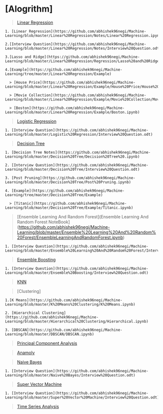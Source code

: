 # [Alogrithm]
  
  > [Linear Regression](https://github.com/abhishek96negi/Machine-Learning/tree/master/Linear%20Regression)
    
    1. [Linear Regression](https://github.com/abhishek96negi/Machine-Learning/blob/master/Linear%20Regression/Notes/Linear%20Regression.ipynb)

    2.[Interview Question](https://github.com/abhishek96negi/Machine-Learning/blob/master/Linear%20Regression/Notes/Interview%20Question.odt)
    
    3.[Lasso and Ridge](https://github.com/abhishek96negi/Machine-Learning/blob/master/Linear%20Regression/Regression/Lasso%20and%20Ridge.ipynb)
    
    4.[Example](https://github.com/abhishek96negi/Machine-Learning/tree/master/Linear%20Regression/Example)
    
      > [House Price](https://github.com/abhishek96negi/Machine-Learning/blob/master/Linear%20Regression/Example/House%20Price/House%20Price.ipynb)
    
      > [Movie Collection](https://github.com/abhishek96negi/Machine-Learning/blob/master/Linear%20Regression/Example/Movie%20Collection/Movie%20Collection.ipynb)
      
      > [Boston](https://github.com/abhishek96negi/Machine-Learning/blob/master/Linear%20Regression/Example/Boston.ipynb)
  
  > [Logistic Regression](https://github.com/abhishek96negi/Machine-Learning/blob/master/Logistic%20Regression/Logistic%20Regression.ipynb)
    
    1. [Interview Question](https://github.com/abhishek96negi/Machine-Learning/blob/master/Logistic%20Regression/Interview%20Question.odt)

  > [Decision Tree](https://github.com/abhishek96negi/Machine-Learning/tree/master/Decision%20Tree)
  
    1. [Decision Tree Notes](https://github.com/abhishek96negi/Machine-Learning/blob/master/Decision%20Tree/Decision%20Tree%20.ipynb)
    
    2. [Interview Question](https://github.com/abhishek96negi/Machine-Learning/blob/master/Decision%20Tree/Interview%20Question.odt)
    
    3. [Post Pruning](https://github.com/abhishek96negi/Machine-Learning/blob/master/Decision%20Tree/Post%20Pruning.ipynb)
    
    4. [Example](https://github.com/abhishek96negi/Machine-Learning/tree/master/Decision%20Tree/Example)
    
      > [Titanic](https://github.com/abhishek96negi/Machine-Learning/blob/master/Decision%20Tree/Example/Titanic.ipynb)

  
  > [Ensemble Learning And Random Forest](Ensemble Learning And Random Forest NoteBook](https://github.com/abhishek96negi/Machine-Learning/blob/master/Ensemble%20Learning%20And%20Random%20Forest/EnsembleLearningAndRandomForest.ipynb)
    
    1. [Interview Question](https://github.com/abhishek96negi/Machine-Learning/blob/master/Ensemble%20Learning%20And%20Random%20Forest/Interview%20Question.odt)

  > [Ensemble Boosting](https://github.com/abhishek96negi/Machine-Learning/blob/master/Ensemble%20Boosting/Boosting.ipynb)

    1. [Interview Question](https://github.com/abhishek96negi/Machine-Learning/blob/master/Ensemble%20Boosting/Interview%20Question.odt)

  > [KNN](https://github.com/abhishek96negi/Machine-Learning/blob/master/KNN/KNN_CrossValidation.ipynb)

  > [Clustering]
  
    1.[K Means](https://github.com/abhishek96negi/Machine-Learning/blob/master/K%20Means%20Clustering/K%20Means.ipynb)
    
    2. [Hierarchical Clustering](https://github.com/abhishek96negi/Machine-Learning/blob/master/Hierarchical%20Clustering/Hierarchical.ipynb)
    
    3. [DBSCAN](https://github.com/abhishek96negi/Machine-Learning/blob/master/DBSCAN/DBSCAN.ipynb)

  > [Principal Component Analysis](https://github.com/abhishek96negi/Machine-Learning/blob/master/PCA/PCA.ipynb)

  > [Anamoly](https://github.com/abhishek96negi/Machine-Learning/blob/master/Anamoly/Anamoly%20Detection.ipynb)

  > [Naive Bayes](https://github.com/abhishek96negi/Machine-Learning/blob/master/Naive%20Bayes/Naive%20Bayes.ipynb) 
    
    1. [Interview Question](https://github.com/abhishek96negi/Machine-Learning/blob/master/Naive%20Bayes/Interview%20Question.odt)

  > [Super Vector Machine](https://github.com/abhishek96negi/Machine-Learning/blob/master/Super%20Vector%20Machine/Support%20Vector%20Machines.ipynb)
  
    1. [Interview Question](https://github.com/abhishek96negi/Machine-Learning/blob/master/Super%20Vector%20Machine/Interview%20Question.odt)
  
  >[Time Series Analysis](https://github.com/abhishek96negi/Machine-Learning/blob/master/Time%20Series/Time%20Series%20Analysis.ipynb)
 
 
